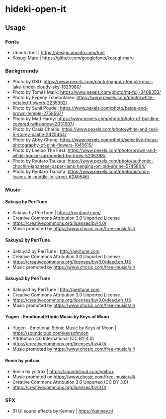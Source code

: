 # hideki-open-it

## Usage

### Fonts

- Ubuntu font | https://design.ubuntu.com/font
- Kosugi Maru | https://github.com/googlefonts/kosugi-maru

### Backgrounds

- Photo by DSD: https://www.pexels.com/photo/pagoda-temple-near-lake-under-cloudy-sky-1829980/
- Photo by Tomáš Malík: https://www.pexels.com/photo/mt-fuji-3408353/
- Photo by Evgeny Tchebotarev: https://www.pexels.com/photo/white-petaled-flowers-2235302/
- Photo by Sunil Poudel: https://www.pexels.com/photo/beige-and-brown-temple-2758567/
- Photo by Matt Hardy: https://www.pexels.com/photo/photo-of-building-covered-with-snow-2031687/
- Photo by Casia Charlie: https://www.pexels.com/photo/white-and-teal-5-storey-castle-2425464/
- Photo by Abby Chung: https://www.pexels.com/photo/selective-focus-photography-of-pink-flowers-1045615/
- Photo by Leeloo The First: https://www.pexels.com/photo/brown-and-white-house-surrounded-by-trees-5236398/
- Photo by Ryutaro Tsukata: https://www.pexels.com/photo/authentic-chochin-japanese-paper-lams-hanging-on-old-shrine-5745864/
- Photo by Ryutaro Tsukata: https://www.pexels.com/photo/autumn-leaves-in-puddle-in-street-6249546/

### Music

#### Sakuya by PeriTune

- Sakuya by PeriTune | https://peritune.com/
- Creative Commons Attribution 3.0 Unported License
- https://creativecommons.org/licenses/by/4.0/
- Music promoted by https://www.chosic.com/free-music/all/

#### Sakuya2 by PeriTune

- Sakuya2 by PeriTune | http://peritune.com
- Creative Commons Attribution 3.0 Unported License
- https://creativecommons.org/licenses/by/3.0/deed.en_US
- Music promoted by https://www.chosic.com/free-music/all/

#### Sakuya3 by PeriTune

- Sakuya3 by PeriTune | http://peritune.com
- Creative Commons Attribution 3.0 Unported License
- https://creativecommons.org/licenses/by/3.0/deed.en_US
- Music promoted by https://www.chosic.com/free-music/all/

#### Yugen - Emotional Ethnic Music by Keys of Moon

- Yugen - Emotional Ethnic Music by Keys of Moon | https://soundcloud.com/keysofmoon
- Attribution 4.0 International (CC BY 4.0)
- https://creativecommons.org/licenses/by/4.0/
- Music promoted by https://www.chosic.com/free-music/all/

#### Ronin by yoitrax

- Ronin by yoitrax | https://soundcloud.com/yoitrax
- Music promoted on https://www.chosic.com/free-music/all/
- Creative Commons Attribution 3.0 Unported (CC BY 3.0)
- https://creativecommons.org/licenses/by/3.0/

### SFX

- 51 UI sound effects by Kenney | https://kenney.nl
